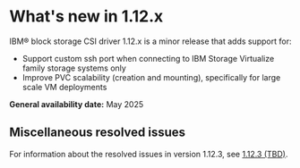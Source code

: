 # What's new in 1.12.x

IBM® block storage CSI driver 1.12.x is a minor release that adds support for:

- Support custom ssh port when connecting to IBM Storage Virtualize family storage systems only
- Improve PVC scalability (creation and mounting), specifically for large scale VM deployments

**General availability date:** May 2025

## Miscellaneous resolved issues

For information about the resolved issues in version 1.12.3, see [1.12.3 (TBD)](changelog_1.12.3.md).

